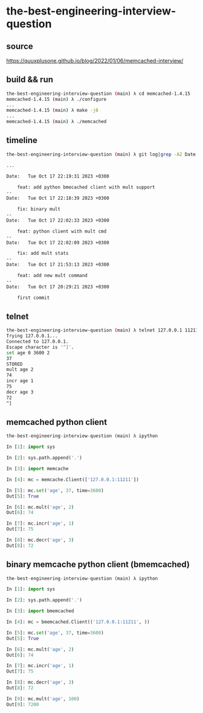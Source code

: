 # the-best-engineering-interview-question

## source
https://quuxplusone.github.io/blog/2022/01/06/memcached-interview/

## build && run

```bash
the-best-engineering-interview-question (main) λ cd memcached-1.4.15
memcached-1.4.15 (main) λ ./configure
...
memcached-1.4.15 (main) λ make -j8
...
memcached-1.4.15 (main) λ ./memcached
```

## timeline

```bash
the-best-engineering-interview-question (main) λ git log|grep -A2 Date

...

Date:   Tue Oct 17 22:19:31 2023 +0300

    feat: add python bmecached client with mult support
--
Date:   Tue Oct 17 22:18:39 2023 +0300

    fix: binary mult
--
Date:   Tue Oct 17 22:02:33 2023 +0300

    feat: python client with mult cmd
--
Date:   Tue Oct 17 22:02:09 2023 +0300

    fix: add mult stats
--
Date:   Tue Oct 17 21:53:13 2023 +0300

    feat: add new mult command
--
Date:   Tue Oct 17 20:29:21 2023 +0300

    first commit
```

## telnet

```bash
the-best-engineering-interview-question (main) λ telnet 127.0.0.1 11211
Trying 127.0.0.1...
Connected to 127.0.0.1.
Escape character is '^]'.
set age 0 3600 2
37
STORED
mult age 2
74
incr age 1
75
decr age 3
72
^]

```

## memcached python client

```python
the-best-engineering-interview-question (main) λ ipython

In [1]: import sys

In [2]: sys.path.append('.')

In [3]: import memcache

In [4]: mc = memcache.Client(['127.0.0.1:11211'])

In [5]: mc.set('age', 37, time=3600)
Out[5]: True

In [6]: mc.mult('age', 2)
Out[6]: 74

In [7]: mc.incr('age', 1)
Out[7]: 75

In [8]: mc.decr('age', 3)
Out[8]: 72
```

## binary memcache python client (bmemcached)

```python
the-best-engineering-interview-question (main) λ ipython

In [1]: import sys

In [2]: sys.path.append('.')

In [3]: import bmemcached

In [4]: mc = bmemcached.Client(('127.0.0.1:11211', ))

In [5]: mc.set('age', 37, time=3600)
Out[5]: True

In [6]: mc.mult('age', 2)
Out[6]: 74

In [7]: mc.incr('age', 1)
Out[7]: 75

In [8]: mc.decr('age', 3)
Out[8]: 72

In [9]: mc.mult('age', 100)
Out[9]: 7200
```
